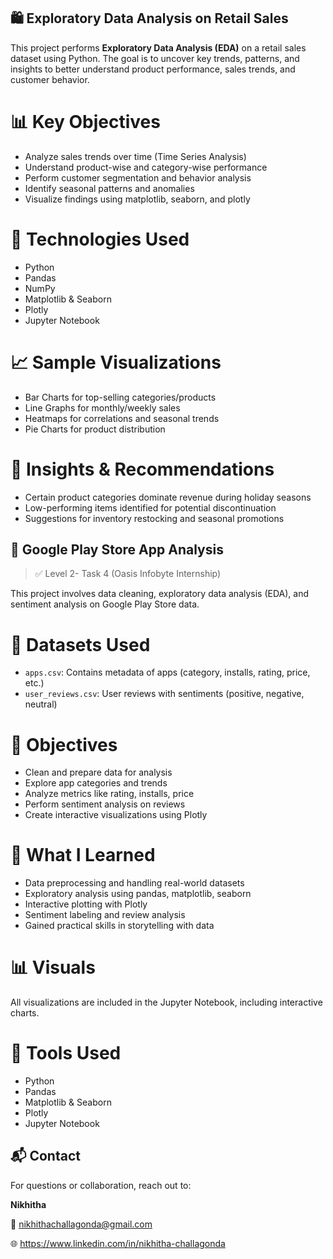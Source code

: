 ## 🛍️ Exploratory Data Analysis on Retail Sales

This project performs **Exploratory Data Analysis (EDA)** on a retail sales dataset using Python. The goal is to uncover key trends, patterns, and insights to better understand product performance, sales trends, and customer behavior.

# 📊 Key Objectives
* Analyze sales trends over time (Time Series Analysis)
* Understand product-wise and category-wise performance
* Perform customer segmentation and behavior analysis
* Identify seasonal patterns and anomalies
* Visualize findings using matplotlib, seaborn, and plotly

# 🧪 Technologies Used
* Python
* Pandas
* NumPy
* Matplotlib & Seaborn
* Plotly
* Jupyter Notebook


# 📈 Sample Visualizations
* Bar Charts for top-selling categories/products
* Line Graphs for monthly/weekly sales
* Heatmaps for correlations and seasonal trends
* Pie Charts for product distribution

# 📌 Insights & Recommendations
* Certain product categories dominate revenue during holiday seasons
* Low-performing items identified for potential discontinuation
* Suggestions for inventory restocking and seasonal promotions


## 📱 Google Play Store App Analysis

> ✅ Level 2- Task 4 (Oasis Infobyte Internship)

This project involves data cleaning, exploratory data analysis (EDA), and sentiment analysis on Google Play Store data.

# 📂 Datasets Used
- `apps.csv`: Contains metadata of apps (category, installs, rating, price, etc.)
- `user_reviews.csv`: User reviews with sentiments (positive, negative, neutral)

# 🎯 Objectives
- Clean and prepare data for analysis
- Explore app categories and trends
- Analyze metrics like rating, installs, price
- Perform sentiment analysis on reviews
- Create interactive visualizations using Plotly

# 🧠 What I Learned
- Data preprocessing and handling real-world datasets
- Exploratory analysis using pandas, matplotlib, seaborn
- Interactive plotting with Plotly
- Sentiment labeling and review analysis
- Gained practical skills in storytelling with data

# 📊 Visuals
All visualizations are included in the Jupyter Notebook, including interactive charts.

# 🚀 Tools Used
- Python
- Pandas
- Matplotlib & Seaborn
- Plotly
- Jupyter Notebook

## 📬 Contact

For questions or collaboration, reach out to:

**Nikhitha**

📧 nikhithachallagonda@gmail.com

🌐 https://www.linkedin.com/in/nikhitha-challagonda
